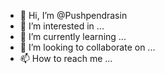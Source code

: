 - 👋 Hi, I’m @Pushpendrasin
- 👀 I’m interested in ...
- 🌱 I’m currently learning ...
- 💞️ I’m looking to collaborate on ...
- 📫 How to reach me ...

<!---
Pushpendrasin/Pushpendrasin is a ✨ special ✨ repository because its `README.md` (this file) appears on your GitHub profile.
You can click the Preview link to take a look at your changes.
--->
